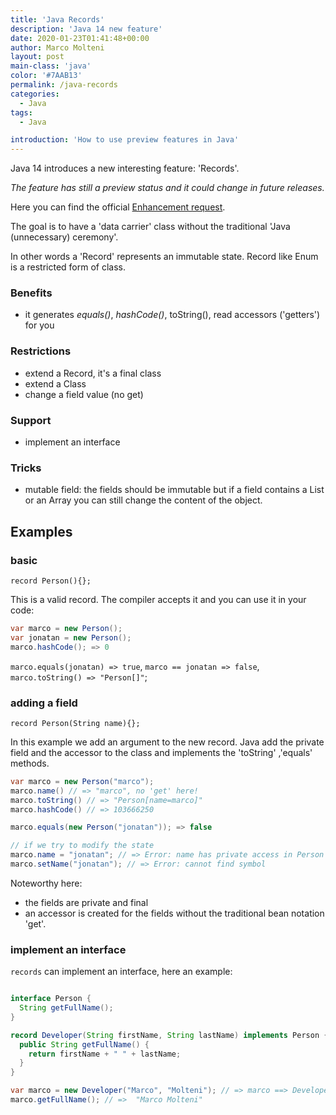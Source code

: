 ```yaml
---
title: 'Java Records'
description: 'Java 14 new feature'
date: 2020-01-23T01:41:48+00:00
author: Marco Molteni
layout: post
main-class: 'java'
color: '#7AAB13'
permalink: /java-records
categories:
  - Java
tags:
  - Java

introduction: 'How to use preview features in Java'
---
```


Java 14 introduces a new interesting feature: 'Records'.

_The feature has still a preview status and it could change in future releases._

Here you can find the official [Enhancement request](https://openjdk.java.net/jeps/359).

The goal is to have a 'data carrier' class without the traditional 'Java (unnecessary) ceremony'.

In other words a 'Record' represents an immutable state. Record like Enum is a restricted form of class.


### Benefits
- it generates _equals()_, _hashCode()_, toString(), read accessors ('getters') for you

### Restrictions
- extend a Record, it's a final class
- extend a Class
- change a field value (no get)

### Support
- implement an interface

### Tricks
- mutable field: the fields should be immutable but if a field contains a List or an Array you can still change the content of the object.

## Examples

### basic
`record Person(){};`

This is a valid record. The compiler accepts it and you can use it in your code:
``` java
var marco = new Person();
var jonatan = new Person();
marco.hashCode(); => 0
```

`marco.equals(jonatan) => true`, `marco == jonatan => false`, `marco.toString() => "Person[]"`;

### adding a field
`record Person(String name){};`

In this example we add an argument to the new record.
Java add the private field and the accessor to the class and implements the 'toString' ,'equals' methods.

``` java
var marco = new Person("marco");
marco.name() // => "marco", no 'get' here!
marco.toString() // => "Person[name=marco]"
marco.hashCode() // => 103666250

marco.equals(new Person("jonatan")); => false

// if we try to modify the state
marco.name = "jonatan"; // => Error: name has private access in Person
marco.setName("jonatan"); // => Error: cannot find symbol
```

Noteworthy here:
- the fields are private and final
- an accessor is created for the fields without the traditional bean notation 'get'.

### implement an interface

`records` can implement an interface, here an example:
```java

interface Person {
  String getFullName();
}

record Developer(String firstName, String lastName) implements Person {
  public String getFullName() {
    return firstName + " " + lastName;
  }
}

var marco = new Developer("Marco", "Molteni"); // => marco ==> Developer[firstName=Marco, lastName=Molteni]
marco.getFullName(); // =>  "Marco Molteni"
```